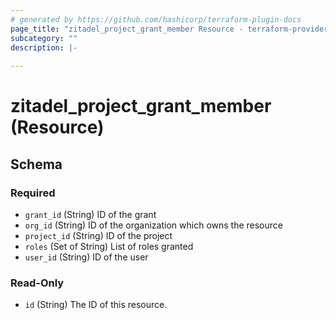 ```yaml
---
# generated by https://github.com/hashicorp/terraform-plugin-docs
page_title: "zitadel_project_grant_member Resource - terraform-provider-zitadel"
subcategory: ""
description: |-
  
---
```


# zitadel_project_grant_member (Resource)





<!-- schema generated by tfplugindocs -->
## Schema

### Required

- `grant_id` (String) ID of the grant
- `org_id` (String) ID of the organization which owns the resource
- `project_id` (String) ID of the project
- `roles` (Set of String) List of roles granted
- `user_id` (String) ID of the user

### Read-Only

- `id` (String) The ID of this resource.


